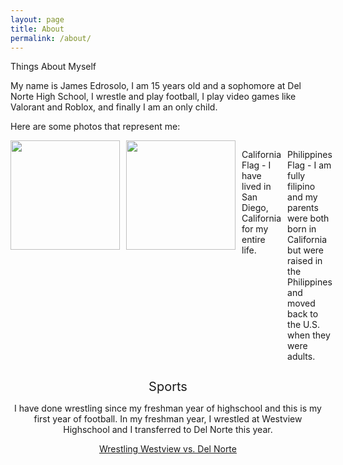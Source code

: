 ```yaml
---
layout: page
title: About
permalink: /about/
---
```

<div>
 


Things About Myself


<p> My name is James Edrosolo,
I am 15 years old and a sophomore at Del Norte High School, I wrestle and play football, I play video games like Valorant and Roblox, and finally I am an only child.<p>

Here are some photos that represent me: 

<p> 



<div style="display: flex; gap: 10px;">
<td><img id= "California flag" src="https://upload.wikimedia.org/wikipedia/commons/0/01/Flag_of_California.svg" height="175"> </td>
<td><img id= "Philippines FLag" src="https://cdn-emmef.nitrocdn.com/IqjJNajKEsYHtBWHMGqqzRBIAhJYnual/assets/images/optimized/rev-deac2c9/starspangledflags.com/wp-content/uploads/philippines-national-flag.jpg" height="175"></td> 

<p> California Flag - I have lived in San Diego, California for my entire life. </p>

<p>Philippines Flag - I am fully filipino and my parents were both born in California but were raised in the Philippines and moved back to the U.S. when they were adults. </p> </div>



  <p class="move-down"></p>
<p class="move-down"></p>
<div style="text-align: center;">
<span style="font-size:20px;">Sports</span> <div> <div>
<p> I have done wrestling since my freshman year of highschool and this is my first year of football. In my freshman year, I wrestled at Westview Highschool and I transferred to Del Norte this year. <p>
<a href="https://drive.google.com/file/d/1ywTt0PokJsMcywNl7y2z8fRIKq7qxmja/view?usp=sharing" target="_blank">Wrestling Westview vs. Del Norte</a> 
